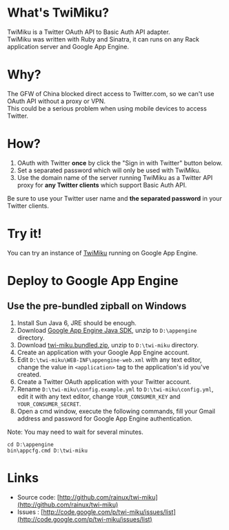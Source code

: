 What's TwiMiku?
===============

TwiMiku is a Twitter OAuth API to Basic Auth API adapter.  
TwiMiku was written with Ruby and Sinatra, it can runs on any Rack application server and Google App Engine.

Why?
====

The GFW of China blocked direct access to Twitter.com, so we can't use OAuth API without a proxy or VPN.  
This could be a serious problem when using mobile devices to access Twitter.

How?
====

1. OAuth with Twitter **once** by click the "Sign in with Twitter" button below.
2. Set a separated password which will only be used with TwiMiku.
3. Use the domain name of the server running TwiMiku as a Twitter API proxy for **any Twitter clients** which support Basic Auth API.

Be sure to use your Twitter user name and **the separated password** in your Twitter clients.

Try it!
=======

You can try an instance of [TwiMiku](http://twi-miku.appspot.com) running on Google App Engine.

Deploy to Google App Engine
===========================

Use the pre-bundled zipball on Windows
--------------------------------------

1. Install Sun Java 6, JRE should be enough.
2. Download [Google App Engine Java SDK](http://code.google.com/appengine/downloads.html#Google_App_Engine_SDK_for_Java), unzip to `D:\appengine` directory.
3. Download [twi-miku.bundled.zip](http://github.com/rainux/twi-miku/downloads), unzip to `D:\twi-miku` directory.
4. Create an application with your Google App Engine account.
5. Edit `D:\twi-miku\WEB-INF\appengine-web.xml` with any text editor, change the value in `<application>` tag to the application's id you've created.
6. Create a Twitter OAuth application with your Twitter account.
7. Rename `D:\twi-miku\config.example.yml` to `D:\twi-miku\config.yml`, edit it with any text editor, change `YOUR_CONSUMER_KEY` and `YOUR_CONSUMER_SECRET`.
8. Open a cmd window, execute the following commands, fill your Gmail address and password for Google App Engine authentication.

Note: You may need to wait for several minutes.

    cd D:\appengine
    bin\appcfg.cmd D:\twi-miku

Links
=====

* Source code: [http://github.com/rainux/twi-miku](http://github.com/rainux/twi-miku)
* Issues : [http://code.google.com/p/twi-miku/issues/list](http://code.google.com/p/twi-miku/issues/list)
